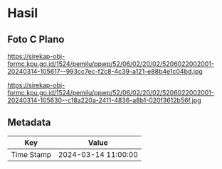 # Hasil

## Foto C Plano

https://sirekap-obj-formc.kpu.go.id/1524/pemilu/ppwp/52/06/02/20/02/5206022002001-20240314-105617--993cc7ec-f2c8-4c39-a121-e88b4e1c04bd.jpg

https://sirekap-obj-formc.kpu.go.id/1524/pemilu/ppwp/52/06/02/20/02/5206022002001-20240314-105630--c18a220a-2411-4836-a8b1-020f3612b56f.jpg


## Metadata

| Key        | Value               |
| ---------- | ------------------- |
| Time Stamp | 2024-03-14 11:00:00 |



